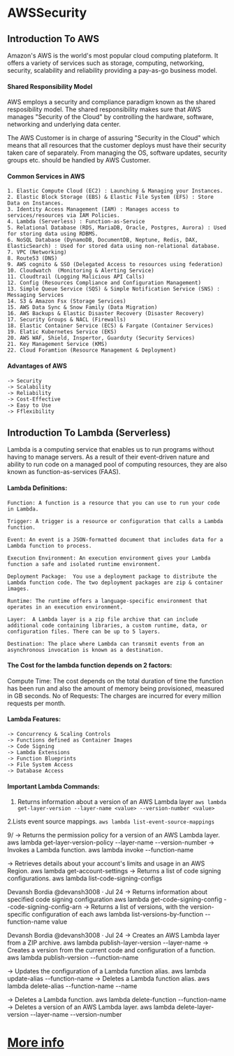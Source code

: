 # AWSSecurity

## Introduction To AWS

Amazon's AWS is the world's most popular cloud computing plateform. It offers a variety of services such as storage, computing, networking, security, scalability and reliability providing a pay-as-go business model.

#### Shared Responsibility Model

AWS employs a security and compliance paradigm known as the shared resposibility model. The shared responsibility makes sure that AWS manages "Security of the Cloud" by controlling the hardware, software, networking and underlying data center.

The AWS Customer is in charge of assuring "Security in the Cloud" which means that all resources that the customer deploys must have their security taken care of separately. From managing the OS, software updates, security groups etc. should be handled by AWS Customer.

#### Common Services in AWS

```
1. Elastic Compute Cloud (EC2) : Launching & Managing your Instances.
2. Elastic Block Storage (EBS) & Elastic File System (EFS) : Store Data on Instances.
3. Identity Access Management (IAM) : Manages access to services/resources via IAM Policies.
4. Lambda (Serverless) : Function-as-Service
5. Relational Database (RDS, MariaDB, Oracle, Postgres, Aurora) : Used for storing data using RDBMS.
6. NoSQL Database (DynamoDB, DocumentDB, Neptune, Redis, DAX, ElasticSearch) : Used for stored data using non-relational database.
7. VPC (Networking)
8. Route53 (DNS)
9. AWS cognito & SSO (Delegated Access to resources using federation)
10. Cloudwatch  (Monitoring & Alerting Service)
11. Cloudtrail (Logging Malicious API Calls)
12. Config (Resources Compliance and Configuration Management)
13. Simple Queue Service (SQS) & Simple Notification Service (SNS) : Messaging Services
14. S3 & Amazon Fsx (Storage Services)
15. AWS Data Sync & Snow Family (Data Migration)
16. AWS Backups & Elastic Disaster Recovery (Disaster Recovery)
17. Security Groups & NACL (Firewalls)
18. Elastic Container Service (ECS) & Fargate (Container Services)
19. Elatic Kubernetes Service (EKS) 
20. AWS WAF, Shield, Inspertor, Guarduty (Security Services)
21. Key Management Service (KMS)
22. Cloud Foramtion (Resource Management & Deployment)
```
#### Advantages of AWS
```
-> Security
-> Scalability
-> Reliability
-> Cost-Effective
-> Easy to Use
-> Fflexibility
```

## Introduction To Lambda (Serverless)

Lambda is a computing service that enables us to run programs without having to manage servers. As a result of their event-driven nature and ability to run code on a managed pool of computing resources, they are also known as function-as-services (FAAS).

#### Lambda Definitions:

```
Function: A function is a resource that you can use to run your code in Lambda.

Trigger: A trigger is a resource or configuration that calls a Lambda function.

Event: An event is a JSON-formatted document that includes data for a Lambda function to process. 

Execution Environment: An execution environment gives your Lambda function a safe and isolated runtime environment. 

Deployment Package:  You use a deployment package to distribute the Lambda function code. The two deployment packages are zip & container images.

Runtime: The runtime offers a language-specific environment that operates in an execution environment.

Layer:  A Lambda layer is a zip file archive that can include additional code containing libraries, a custom runtime, data, or configuration files. There can be up to 5 layers.

Destination: The place where Lambda can transmit events from an asynchronous invocation is known as a destination.
```
#### The Cost for the lambda function depends on 2 factors:

Compute Time: The cost depends on the total duration of time the function has been run and also the amount of memory being provisioned, measured in GB seconds. 
No of Requests: The charges are incurred for every million requests per month.

#### Lambda Features:

```
-> Concurrency & Scaling Controls
-> Functions defined as Container Images
-> Code Signing
-> Lambda Extensions
-> Function Blueprints
-> File System Access
-> Database Access
```
#### Important Lambda Commands:

1. Returns information about a version of an AWS Lambda layer
```aws lambda get-layer-version --layer-name <value> --version-number <value>```

2.Lists event source mappings.
```aws lambda list-event-source-mappings```

9/
  -> Returns the permission policy for a version of an AWS Lambda layer.
aws lambda get-layer-version-policy --layer-name <value> --version-number <value>
-> Invokes a Lambda function.
aws lambda invoke --function-name <value>

  -> Retrieves details about your account's limits and usage in an AWS Region.
aws lambda get-account-settings
-> Returns a list of code signing configurations.
aws lambda list-code-signing-configs

  Devansh Bordia
@devansh3008
·
Jul 24
-> Returns information about specified code signing configuration
aws lambda get-code-signing-config --code-signing-config-arn <value>
-> Returns a list of versions, with the version-specific configuration of each
aws lambda list-versions-by-function --function-name value
  
  Devansh Bordia
@devansh3008
·
Jul 24
-> Creates an AWS Lambda layer from a ZIP archive.
aws lambda publish-layer-version --layer-name <value>
-> Creates a version from the current code and configuration of a function.
aws lambda publish-version --function-name <value>
  
  -> Updates the configuration of a Lambda function alias.
aws lambda update-alias --function-name <value>
-> Deletes a Lambda function alias.
aws lambda delete-alias --function-name <value> --name <value>
  
  -> Deletes a Lambda function.
aws lambda delete-function --function-name <value>
-> Deletes a version of an AWS Lambda layer.
aws lambda delete-layer-version --layer-name <value> --version-number <value>
# [More info](https://docs.aws.amazon.com/AWSEC2/latest/UserGuide/concepts.html)
